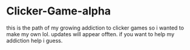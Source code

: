 # Clicker-Game-alpha
this is the path of my growing addiction to clicker games so i wanted to make my own lol.  updates will appear offten.
if you want to help my addiction help i guess.
